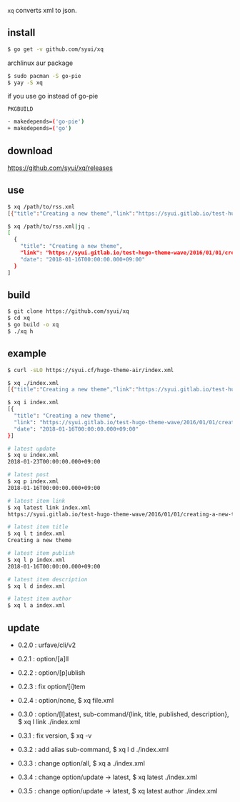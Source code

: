 `xq` converts xml to json.

## install

```sh
$ go get -v github.com/syui/xq
```

archlinux aur package

```sh
$ sudo pacman -S go-pie
$ yay -S xq
```

if you use go instead of go-pie

`PKGBUILD`

```sh
- makedepends=('go-pie')
+ makedepends=('go')
```

## download

https://github.com/syui/xq/releases

## use

```sh
$ xq /path/to/rss.xml
[{"title":"Creating a new theme","link":"https://syui.gitlab.io/test-hugo-theme-wave/2016/01/01/creating-a-new-theme/","date":"2018-01-16T00:00:00.000+09:00"}, {"title":"Archive","link":"https://syui.gitlab.io/test-hugo-theme-wave/archive/","date":"2018-01-16T00:00:00.000+09:00"}]

$ xq /path/to/rss.xml|jq .
[
  {
    "title": "Creating a new theme",
    "link": "https://syui.gitlab.io/test-hugo-theme-wave/2016/01/01/creating-a-new-theme/",
    "date": "2018-01-16T00:00:00.000+09:00"
  }
]
```

## build

```sh
$ git clone https://github.com/syui/xq
$ cd xq
$ go build -o xq
$ ./xq h
```

## example

```sh
$ curl -sLO https://syui.cf/hugo-theme-air/index.xml

$ xq ./index.xml
[{"title":"Creating a new theme","link":"https://syui.gitlab.io/test-hugo-theme-wave/2016/01/01/creating-a-new-theme/","date":"2018-01-16T00:00:00.000+09:00"}, {"title":"Archive","link":"https://syui.gitlab.io/test-hugo-theme-wave/archive/","date":"2018-01-16T00:00:00.000+09:00"}]

$ xq i index.xml
[{
  "title": "Creating a new theme",
  "link": "https://syui.gitlab.io/test-hugo-theme-wave/2016/01/01/creating-a-new-theme/",
  "date": "2018-01-16T00:00:00.000+09:00"
}]

# latest update
$ xq u index.xml
2018-01-23T00:00:00.000+09:00

# latest post
$ xq p index.xml
2018-01-16T00:00:00.000+09:00

# latest item link
$ xq latest link index.xml
https://syui.gitlab.io/test-hugo-theme-wave/2016/01/01/creating-a-new-theme/

# latest item title
$ xq l t index.xml
Creating a new theme

# latest item publish
$ xq l p index.xml
2018-01-16T00:00:00.000+09:00

# latest item description
$ xq l d index.xml

# latest item author
$ xq l a index.xml
```

## update

- 0.2.0 : urfave/cli/v2

- 0.2.1 : option/[a]ll

- 0.2.2 : option/[p]ublish

- 0.2.3 : fix option/[i]tem

- 0.2.4 : option/none, $ xq file.xml

- 0.3.0 : option/[l]atest, sub-command/{link, title, published, description}, $ xq l link ./index.xml

- 0.3.1 : fix version, $ xq -v

- 0.3.2 : add alias sub-command, $ xq l d ./index.xml

- 0.3.3 : change option/all, $ xq a ./index.xml

- 0.3.4 : change option/update -> latest, $ xq latest ./index.xml

- 0.3.5 : change option/update -> latest, $ xq latest author ./index.xml
